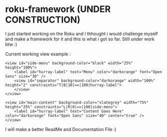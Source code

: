 # roku-framework (UNDER CONSTRUCTION)

I just started working on the Roku and I thhought i would challenge myself and make a framework for it and this is what i got so far. Still under work btw :)

Current working view example : 

<view id="main-layout" background-color="white">

	<view id="side-menu" background-color="black" width="25%" height="100%">
		<label id="hurray-label" text="Menu" color="darkorange" font="Open Sans" size="30" />
		<view id="separator" background-color="darkorange" width="100%" height="2" constraints="T|B|10|==|100|hurray-label">
		</view>
	</view>
	
	<view id="main-content" background-color="slategrey" width="75%" height="25%" constraints="L|R|0|==|100|side-menu">
		<label id="hurray-label" text="Content Goes Here" color="darkorange" font="Open Sans" size="40" center="true" />
	</view>
	
</view>


I will make a better ReadMe and Documentation File :) 

